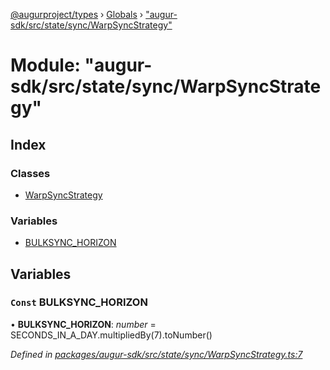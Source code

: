 [@augurproject/types](../README.md) › [Globals](../globals.md) › ["augur-sdk/src/state/sync/WarpSyncStrategy"](_augur_sdk_src_state_sync_warpsyncstrategy_.md)

# Module: "augur-sdk/src/state/sync/WarpSyncStrategy"

## Index

### Classes

* [WarpSyncStrategy](../classes/_augur_sdk_src_state_sync_warpsyncstrategy_.warpsyncstrategy.md)

### Variables

* [BULKSYNC_HORIZON](_augur_sdk_src_state_sync_warpsyncstrategy_.md#const-bulksync_horizon)

## Variables

### `Const` BULKSYNC_HORIZON

• **BULKSYNC_HORIZON**: *number* = SECONDS_IN_A_DAY.multipliedBy(7).toNumber()

*Defined in [packages/augur-sdk/src/state/sync/WarpSyncStrategy.ts:7](https://github.com/AugurProject/augur/blob/69c4be52bf/packages/augur-sdk/src/state/sync/WarpSyncStrategy.ts#L7)*
